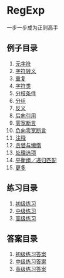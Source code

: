 # RegExp
一步一步成为正则高手

## 例子目录
1. [元字符]()
2. [字符转义]()
3. [重复]()
4. [字符类]()
5. [分枝条件]()
6. [分组]()
7. [反义]()
8. [后向引用]()
9. [零宽断言]()
10. [负向零宽断言]()
11. [注释]()
12. [贪婪与懒惰]()
13. [处理选项]()
14. [平衡组／递归匹配]()
15. [更多]()

## 练习目录
1. [初级练习]()
2. [中级练习]()
3. [高级练习]()

## 答案目录
1. [初级练习答案]()
2. [中级练习答案]()
3. [高级练习答案]()
